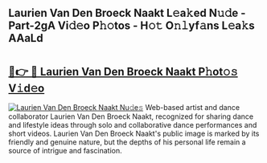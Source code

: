 ## Laurien Van Den Broeck Naakt L𝚎a𝚔ed N𝚞𝚍e - Part-2gA Vi𝚍𝚎o P𝚑𝚘tos - H𝚘𝚝 O𝚗𝚕yf𝚊ns L𝚎a𝚔s AAaLd

# <h2><a href="http://kfe45v.oniu.top/?m=Laurien+Van+Den+Broeck+Naakt">🔗👉 🔴 Laurien Van Den Broeck Naakt P𝚑ot𝚘𝚜 V𝚒d𝚎o</a></h2>

[![Laurien Van Den Broeck Naakt Nu𝚍e𝚜](https://i.imgur.com/0qMVB7G.gif)](http://kfe45v.oniu.top/?m=Laurien+Van+Den+Broeck+Naakt)
Web-based artist and dance collaborator Laurien Van Den Broeck Naakt, recognized for sharing dance and lifestyle ideas through solo and collaborative dance performances and short videos. Laurien Van Den Broeck Naakt's public image is marked by its friendly and genuine nature, but the depths of his personal life remain a source of intrigue and fascination.  
